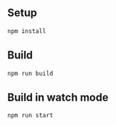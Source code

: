 ## Setup

```
npm install
```
## Build

```
npm run build
```

## Build in watch mode

```
npm run start
```

